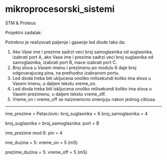 # mikroprocesorski_sistemi
STM &amp; Proteus

Projektni zadatak:

Potrebno je realizovati paljenje i gasenje led diode tako da:

1. Ako Vase ime i prezime sadrzi veci broj samoglasnika od suglasnika, izabrati port A,
   ako Vase ime i prezime sadrzi veci broj suglasnika od samoglasnika, izabrati port B,
   inace izabrati port C.
2. Broj slova u Vasem imenu i prezimenu po modulu 6 daje broj odgovarajuceg pina, na prethodno izabranom portu.
3. Led dioda treba biti ukljucena onoliko milisekundi koliko ima slova u Vasem imenu, u daljem tekstu vreme_on.
4. Led dioda treba biti iskljucena onoliko milisekundi koliko ima slova u Vasem prezimenu, u daljem tekstu vreme_off.
5. Vreme_on i vreme_off se naizmenicno smenjuju nakon jednog ciklusa.

------------------------------------------------------------------------------------------------------------------------------

ime_prezime = PetarJovic:
broj_suglasnika = 6
broj_samoglasnika = 4

broj_suglasnika > broj_samoglasnika:
port = B

ime_prezime mod 6:
pin = 4

ime_duzina = 5:
vreme_on = 5 (mS)

prezime_duzina = 5:
vreme_off = 5 (mS)
